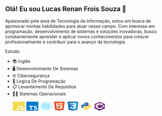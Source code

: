 ## Olá! Eu sou Lucas Renan Frois Souza 👋
Apaixonado pela área de Tecnologia da Informação, estou em busca de aprimorar minhas habilidades para atuar nesse campo. Com interesse em programação, desenvolvimento de sistemas e soluções inovadoras, busco constantemente aprender e aplicar novos conhecimentos para crescer profissionalmente e contribuir para o avanço da tecnologia.
 
 
 Estudo:
 - 📚 Inglês
 - 🖥️ Desenvolvimento De Sistemas
 - 🌐 Cibersegurança
 - 🤔 Lógica De Programação
 - 📋 Levantamento De Requisitos
 - 🐱‍💻 Sistemas Operacionais
   <div style="display: inline_block"><br>
   <img align="center" alt="Rafa-Js" height="30" width="40" src="https://raw.githubusercontent.com/devicons/devicon/master/icons/javascript/javascript-plain.svg">
   <img align="center" alt="Rafa-Ts" height="30" width="40" src="https://raw.githubusercontent.com/devicons/devicon/master/icons/typescript/typescript-plain.svg">
   <img align="center" alt="Rafa-React" height="30" width="40" src="https://raw.githubusercontent.com/devicons/devicon/master/icons/react/react-original.svg">
   <img align="center" alt="Rafa-HTML" height="30" width="40" src="https://raw.githubusercontent.com/devicons/devicon/master/icons/html5/html5-original.svg">
   <img align="center" alt="Rafa-CSS" height="30" width="40" src="https://raw.githubusercontent.com/devicons/devicon/master/icons/css3/css3-original.svg">
   <img align="center" alt="Rafa-Python" height="30" width="40" src="https://raw.githubusercontent.com/devicons/devicon/master/icons/python/python-original.svg">
   <img align="center" alt="Rafa-Csharp" height="30" width="40" src="https://raw.githubusercontent.com/devicons/devicon/master/icons/csharp/csharp-original.svg">
 </div>
